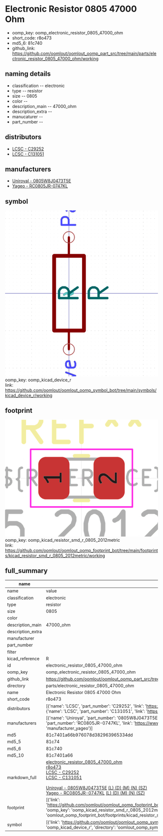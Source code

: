 # Electronic Resistor 0805 47000 Ohm

  
* oomp_key: oomp_electronic_resistor_0805_47000_ohm 
* short_code: r8o473
* md5_6: 81c740  
* github_link: https://github.com/oomlout/oomlout_oomp_part_src/tree/main/parts/electronic_resistor_0805_47000_ohm/working  
## naming details
* classification -- electronic
* type -- resistor
* size -- 0805
* color -- 
* description_main -- 47000_ohm
* description_extra -- 
* manucaturer -- 
* part_number -- 

## distributors
* [LCSC - C29252](https://lcsc.com/product-detail/C29252.html)  
* [LCSC - C131051](https://lcsc.com/product-detail/C131051.html)  

## manufacturers
* [Uniroyal - 0805W8J0473T5E]()  
* [Yageo - RC0805JR-0747KL](https://www.yageo.com/en/Chart/Download/pdf/RC0805JR-0747KL)  

## symbol

![](symbol/0/working/working_600.png)  
oomp_key: oomp_kicad_device_r  
link: https://github.com/oomlout/oomlout_oomp_symbol_bot/tree/main/symbols/kicad_device_r/working  

## footprint

![](footprint/0/working/working_600.png)  
oomp_key: oomp_kicad_resistor_smd_r_0805_2012metric  
link: https://github.com/oomlout/oomlout_oomp_footprint_bot/tree/main/footprints/kicad_resistor_smd_r_0805_2012metric/working  

## full_summary
| name | value | 
| --- | --- | 
| name | value | 
| classification | electronic | 
| type | resistor | 
| size | 0805 | 
| color |  | 
| description_main | 47000_ohm | 
| description_extra |  | 
| manufacturer |  | 
| part_number |  | 
| filter |  | 
| kicad_reference | R | 
| id | electronic_resistor_0805_47000_ohm | 
| oomp_key | oomp_electronic_resistor_0805_47000_ohm | 
| github_link | https://github.com/oomlout/oomlout_oomp_part_src/tree/main/parts/electronic_resistor_0805_47000_ohm/working | 
| directory | parts/electronic_resistor_0805_47000_ohm | 
| name | Electronic Resistor 0805 47000 Ohm | 
| short_code | r8o473 | 
| distributors | [{'name': 'LCSC', 'part_number': 'C29252', 'link': 'https://lcsc.com/product-detail/C29252.html', 'id': 'distributor_lcsc'}, {'name': 'LCSC', 'part_number': 'C131051', 'link': 'https://lcsc.com/product-detail/C131051.html', 'id': 'distributor_lcsc'}] | 
| manufacturers | [{'name': 'Uniroyal', 'part_number': '0805W8J0473T5E', 'link': '', 'id': 'manufacturer_uniroyal'}, {'name': 'Yageo', 'part_number': 'RC0805JR-0747KL', 'link': 'https://www.yageo.com/en/Chart/Download/pdf/RC0805JR-0747KL', 'id': 'manufacturer_yageo'}] | 
| md5 | 81c7401a66b976078d382963965334dd | 
| md5_5 | 81c74 | 
| md5_6 | 81c740 | 
| md5_10 | 81c7401a66 | 
| markdown_full | [electronic_resistor_0805_47000_ohm](https://github.com/oomlout/oomlout_oomp_part_src/tree/main/parts/electronic_resistor_0805_47000_ohm/working)<br>[r8o473](https://github.com/oomlout/oomlout_oomp_part_src/tree/main/parts/electronic_resistor_0805_47000_ohm/working)<br>[LCSC - C29252<br>](https://lcsc.com/product-detail/C29252.html)[LCSC - C131051<br>](https://lcsc.com/product-detail/C131051.html)<br>[Uniroyal - 0805W8J0473T5E]() [(L)  ](https://www.lcsc.com/search?q=0805W8J0473T5E)[(D)  ](https://www.digikey.com/en/products?,keywords=0805W8J0473T5E)[(M)  ](https://www.mouser.com/Search/Refine?Keyword=0805W8J0473T5E)[(N)  ](https://www.newark.com/search?st=0805W8J0473T5E)[(SZ)  ](https://so.szlcsc.com/global.html?k=0805W8J0473T5E)<br>[Yageo - RC0805JR-0747KL](https://www.yageo.com/en/Chart/Download/pdf/RC0805JR-0747KL) [(L)  ](https://www.lcsc.com/search?q=RC0805JR-0747KL)[(D)  ](https://www.digikey.com/en/products?,keywords=RC0805JR-0747KL)[(M)  ](https://www.mouser.com/Search/Refine?Keyword=RC0805JR-0747KL)[(N)  ](https://www.newark.com/search?st=RC0805JR-0747KL)[(SZ)  ](https://so.szlcsc.com/global.html?k=RC0805JR-0747KL)<br> | 
| footprint | [{'link': 'https://github.com/oomlout/oomlout_oomp_footprint_bot/tree/main/foootprntss/kicad_resistor_smd_r_0805_2012metric', 'oomp_key': 'oomp_kicad_resistor_smd_r_0805_2012metric', 'directory': 'oomlout_oomp_footprint_bot/footprints/kicad_resistor_smd_r_0805_2012metric//working/working.kicad_mod'}] | 
| symbol | [{'link': 'https://github.com/oomlout/oomlout_oomp_symbol_bot/tree/main/symbols/kicad_device_r', 'oomp_key': 'oomp_kicad_device_r', 'directory': 'oomlout_oomp_symbol_bot/symbols/kicad_device_r//working/working.kicad_sym'}] | 
